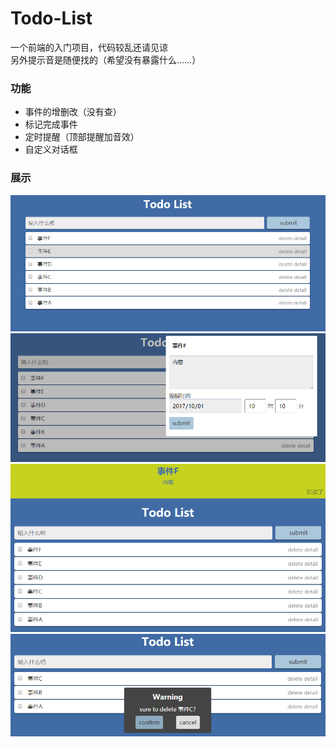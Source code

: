 # Todo-List
一个前端的入门项目，代码较乱还请见谅<br>
另外提示音是随便找的（希望没有暴露什么……）

### 功能
* 事件的增删改（没有查）
* 标记完成事件
* 定时提醒（顶部提醒加音效）
* 自定义对话框

### 展示
![图片未加载](./display/display_1.png "主页面")
![图片未加载](./display/display_2.png "事件编辑")
![图片未加载](./display/display_3.png "事件提示")
![图片未加载](./display/display_4.png "自定义对话框")